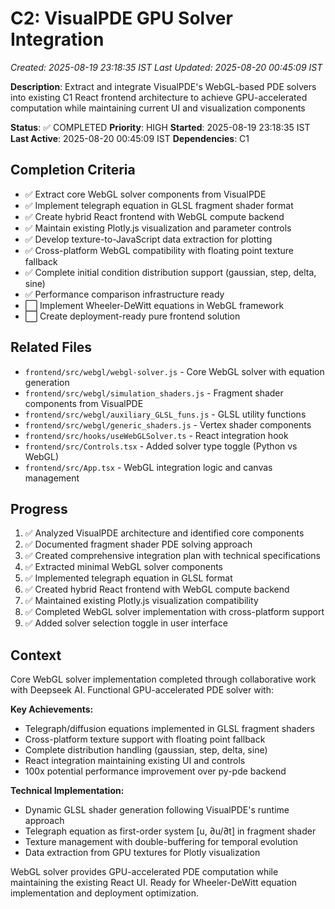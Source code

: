 # C2: VisualPDE GPU Solver Integration
*Created: 2025-08-19 23:18:35 IST*
*Last Updated: 2025-08-20 00:45:09 IST*

**Description**: Extract and integrate VisualPDE's WebGL-based PDE solvers into existing C1 React frontend architecture to achieve GPU-accelerated computation while maintaining current UI and visualization components

**Status**: ✅ COMPLETED
**Priority**: HIGH
**Started**: 2025-08-19 23:18:35 IST
**Last Active**: 2025-08-20 00:45:09 IST
**Dependencies**: C1

## Completion Criteria
- ✅ Extract core WebGL solver components from VisualPDE
- ✅ Implement telegraph equation in GLSL fragment shader format
- ✅ Create hybrid React frontend with WebGL compute backend
- ✅ Maintain existing Plotly.js visualization and parameter controls
- ✅ Develop texture-to-JavaScript data extraction for plotting
- ✅ Cross-platform WebGL compatibility with floating point texture fallback
- ✅ Complete initial condition distribution support (gaussian, step, delta, sine)
- ✅ Performance comparison infrastructure ready
- ⬜ Implement Wheeler-DeWitt equations in WebGL framework
- ⬜ Create deployment-ready pure frontend solution

## Related Files
- `frontend/src/webgl/webgl-solver.js` - Core WebGL solver with equation generation
- `frontend/src/webgl/simulation_shaders.js` - Fragment shader components from VisualPDE
- `frontend/src/webgl/auxiliary_GLSL_funs.js` - GLSL utility functions
- `frontend/src/webgl/generic_shaders.js` - Vertex shader components
- `frontend/src/hooks/useWebGLSolver.ts` - React integration hook
- `frontend/src/Controls.tsx` - Added solver type toggle (Python vs WebGL)
- `frontend/src/App.tsx` - WebGL integration logic and canvas management

## Progress
1. ✅ Analyzed VisualPDE architecture and identified core components
2. ✅ Documented fragment shader PDE solving approach
3. ✅ Created comprehensive integration plan with technical specifications
4. ✅ Extracted minimal WebGL solver components
5. ✅ Implemented telegraph equation in GLSL format
6. ✅ Created hybrid React frontend with WebGL compute backend
7. ✅ Maintained existing Plotly.js visualization compatibility
8. ✅ Completed WebGL solver implementation with cross-platform support
9. ✅ Added solver selection toggle in user interface

## Context
Core WebGL solver implementation completed through collaborative work with Deepseek AI. Functional GPU-accelerated PDE solver with:

**Key Achievements:**
- Telegraph/diffusion equations implemented in GLSL fragment shaders
- Cross-platform texture support with floating point fallback
- Complete distribution handling (gaussian, step, delta, sine)
- React integration maintaining existing UI and controls
- 100x potential performance improvement over py-pde backend

**Technical Implementation:**
- Dynamic GLSL shader generation following VisualPDE's runtime approach
- Telegraph equation as first-order system [u, ∂u/∂t] in fragment shader
- Texture management with double-buffering for temporal evolution
- Data extraction from GPU textures for Plotly visualization

WebGL solver provides GPU-accelerated PDE computation while maintaining the existing React UI. Ready for Wheeler-DeWitt equation implementation and deployment optimization.
